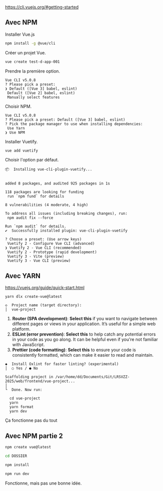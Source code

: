 https://cli.vuejs.org/#getting-started 

## Avec NPM 
Installer Vue.js 
```bash
npm install -g @vue/cli
```

Créer un projet Vue. 
```bash
vue create test-d-app-001
```

Prendre la première option. 
```
Vue CLI v5.0.8  
? Please pick a preset:    
❯ Default ([Vue 3] babel, eslint)    
 Default ([Vue 2] babel, eslint)    
 Manually select features
```

Choisir NPM. 
```
Vue CLI v5.0.8  
? Please pick a preset: Default ([Vue 3] babel, eslint)  
? Pick the package manager to use when installing dependencies:    
 Use Yarn    
❯ Use NPM
```

Installer Vuetify. 
```bash
vue add vuetify
```

Choisir l'option par défaut. 
```  
📦  Installing vue-cli-plugin-vuetify...  
  
  
added 8 packages, and audited 925 packages in 1s  
  
118 packages are looking for funding  
 run `npm fund` for details  
  
8 vulnerabilities (4 moderate, 4 high)  
  
To address all issues (including breaking changes), run:  
 npm audit fix --force  
  
Run `npm audit` for details.  
✔  Successfully installed plugin: vue-cli-plugin-vuetify  
  
? Choose a preset: (Use arrow keys)  
 Vuetify 2 - Configure Vue CLI (advanced)    
❯ Vuetify 2 - Vue CLI (recommended)    
 Vuetify 2 - Prototype (rapid development)    
 Vuetify 3 - Vite (preview)    
 Vuetify 3 - Vue CLI (preview)
```

## Avec YARN 
https://vuejs.org/guide/quick-start.html 
 
```
yarn dlx create-vue@latest
```


```
◇  Project name (target directory):  
│  vue-project
```

1. **Router (SPA development)**: **Select this** if you want to navigate between different pages or views in your application. It’s useful for a simple web platform.
2. **ESLint (error prevention)**: **Select this** to help catch any potential errors in your code as you go along. It can be helpful even if you're not familiar with JavaScript.
3. **Prettier (code formatting)**: **Select this** to ensure your code is consistently formatted, which can make it easier to read and maintain.

```
◆  Install Oxlint for faster linting? (experimental)  
│  ○ Yes / ● No
```

```
Scaffolding project in /var/home/dd/Documents/Git/LRSVZZ-2025/web/frontend/vue-project...  
│  
└  Done. Now run:  
  
  cd vue-project  
  yarn  
  yarn format  
  yarn dev
```

Ça fonctionne pas du tout 

## Avec NPM partie 2 
```bash
npm create vue@latest
```

```bash
cd DOSSIER
```
```bash
npm install
```
```bash
npm run dev
```

Fonctionne, mais pas une bonne idée. 